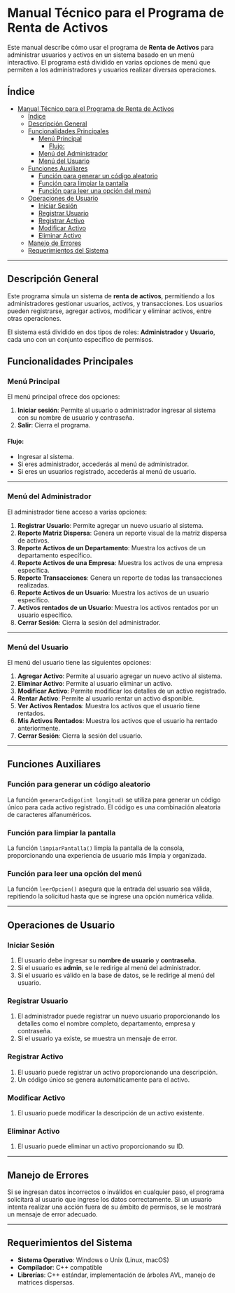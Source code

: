 
# Manual Técnico para el Programa de Renta de Activos

Este manual describe cómo usar el programa de **Renta de Activos** para administrar usuarios y activos en un sistema basado en un menú interactivo. El programa está dividido en varias opciones de menú que permiten a los administradores y usuarios realizar diversas operaciones.

## Índice

- [Manual Técnico para el Programa de Renta de Activos](#manual-técnico-para-el-programa-de-renta-de-activos)
  - [Índice](#índice)
  - [Descripción General](#descripción-general)
  - [Funcionalidades Principales](#funcionalidades-principales)
    - [Menú Principal](#menú-principal)
      - [Flujo:](#flujo)
    - [Menú del Administrador](#menú-del-administrador)
    - [Menú del Usuario](#menú-del-usuario)
  - [Funciones Auxiliares](#funciones-auxiliares)
    - [Función para generar un código aleatorio](#función-para-generar-un-código-aleatorio)
    - [Función para limpiar la pantalla](#función-para-limpiar-la-pantalla)
    - [Función para leer una opción del menú](#función-para-leer-una-opción-del-menú)
  - [Operaciones de Usuario](#operaciones-de-usuario)
    - [Iniciar Sesión](#iniciar-sesión)
    - [Registrar Usuario](#registrar-usuario)
    - [Registrar Activo](#registrar-activo)
    - [Modificar Activo](#modificar-activo)
    - [Eliminar Activo](#eliminar-activo)
  - [Manejo de Errores](#manejo-de-errores)
  - [Requerimientos del Sistema](#requerimientos-del-sistema)

---

## Descripción General

Este programa simula un sistema de **renta de activos**, permitiendo a los administradores gestionar usuarios, activos, y transacciones. Los usuarios pueden registrarse, agregar activos, modificar y eliminar activos, entre otras operaciones. 

El sistema está dividido en dos tipos de roles: **Administrador** y **Usuario**, cada uno con un conjunto específico de permisos.

## Funcionalidades Principales

### Menú Principal

El menú principal ofrece dos opciones:

1. **Iniciar sesión**: Permite al usuario o administrador ingresar al sistema con su nombre de usuario y contraseña.
2. **Salir**: Cierra el programa.

#### Flujo:

- Ingresar al sistema.
- Si eres administrador, accederás al menú de administrador.
- Si eres un usuarios registrado, accederás al menú de usuario.

---

### Menú del Administrador

El administrador tiene acceso a varias opciones:

1. **Registrar Usuario**: Permite agregar un nuevo usuario al sistema.
2. **Reporte Matriz Dispersa**: Genera un reporte visual de la matriz dispersa de activos.
3. **Reporte Activos de un Departamento**: Muestra los activos de un departamento específico.
4. **Reporte Activos de una Empresa**: Muestra los activos de una empresa específica.
5. **Reporte Transacciones**: Genera un reporte de todas las transacciones realizadas.
6. **Reporte Activos de un Usuario**: Muestra los activos de un usuario específico.
7. **Activos rentados de un Usuario**: Muestra los activos rentados por un usuario específico.
8. **Cerrar Sesión**: Cierra la sesión del administrador.

---

### Menú del Usuario

El menú del usuario tiene las siguientes opciones:

1. **Agregar Activo**: Permite al usuario agregar un nuevo activo al sistema.
2. **Eliminar Activo**: Permite al usuario eliminar un activo.
3. **Modificar Activo**: Permite modificar los detalles de un activo registrado.
4. **Rentar Activo**: Permite al usuario rentar un activo disponible.
5. **Ver Activos Rentados**: Muestra los activos que el usuario tiene rentados.
6. **Mis Activos Rentados**: Muestra los activos que el usuario ha rentado anteriormente.
7. **Cerrar Sesión**: Cierra la sesión del usuario.

---

## Funciones Auxiliares

### Función para generar un código aleatorio

La función `generarCodigo(int longitud)` se utiliza para generar un código único para cada activo registrado. El código es una combinación aleatoria de caracteres alfanuméricos.

### Función para limpiar la pantalla

La función `limpiarPantalla()` limpia la pantalla de la consola, proporcionando una experiencia de usuario más limpia y organizada.

### Función para leer una opción del menú

La función `leerOpcion()` asegura que la entrada del usuario sea válida, repitiendo la solicitud hasta que se ingrese una opción numérica válida.

---

## Operaciones de Usuario

### Iniciar Sesión

1. El usuario debe ingresar su **nombre de usuario** y **contraseña**.
2. Si el usuario es **admin**, se le redirige al menú del administrador.
3. Si el usuario es válido en la base de datos, se le redirige al menú del usuario.

### Registrar Usuario

1. El administrador puede registrar un nuevo usuario proporcionando los detalles como el nombre completo, departamento, empresa y contraseña.
2. Si el usuario ya existe, se muestra un mensaje de error.

### Registrar Activo

1. El usuario puede registrar un activo proporcionando una descripción.
2. Un código único se genera automáticamente para el activo.

### Modificar Activo

1. El usuario puede modificar la descripción de un activo existente.

### Eliminar Activo

1. El usuario puede eliminar un activo proporcionando su ID.

---

## Manejo de Errores

Si se ingresan datos incorrectos o inválidos en cualquier paso, el programa solicitará al usuario que ingrese los datos correctamente. Si un usuario intenta realizar una acción fuera de su ámbito de permisos, se le mostrará un mensaje de error adecuado.

---

## Requerimientos del Sistema

- **Sistema Operativo**: Windows o Unix (Linux, macOS)
- **Compilador**: C++ compatible
- **Librerías**: C++ estándar, implementación de árboles AVL, manejo de matrices dispersas.

